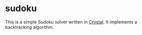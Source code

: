 # sudoku

This is a simple Sudoku solver written in [Crystal](https://crystal-lang.org/).
It implements a backtracking algorithm.